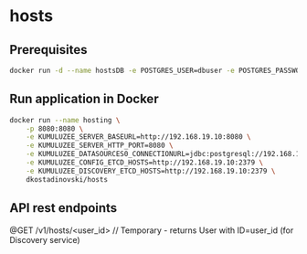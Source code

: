 # hosts


## Prerequisites

```bash
docker run -d --name hostsDB -e POSTGRES_USER=dbuser -e POSTGRES_PASSWORD=postgres -e POSTGRES_DB=hosting -p 5434:5432 postgres:latest
```

## Run application in Docker

```bash
docker run --name hosting \
    -p 8080:8080 \
    -e KUMULUZEE_SERVER_BASEURL=http://192.168.19.10:8080 \
    -e KUMULUZEE_SERVER_HTTP_PORT=8080 \
    -e KUMULUZEE_DATASOURCES0_CONNECTIONURL=jdbc:postgresql://192.168.19.10:5434/hosting \
    -e KUMULUZEE_CONFIG_ETCD_HOSTS=http://192.168.19.10:2379 \
    -e KUMULUZEE_DISCOVERY_ETCD_HOSTS=http://192.168.19.10:2379 \
    dkostadinovski/hosts
```



## API rest endpoints

@GET /v1/hosts/<user_id> // Temporary - returns User with ID=user_id (for Discovery service)
